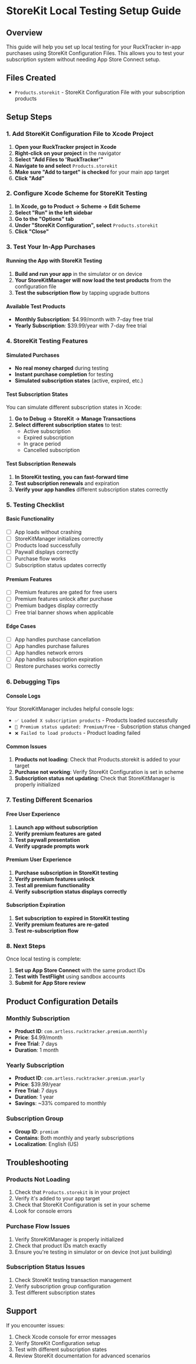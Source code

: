 # StoreKit Local Testing Setup Guide

## Overview
This guide will help you set up local testing for your RuckTracker in-app purchases using StoreKit Configuration Files. This allows you to test your subscription system without needing App Store Connect setup.

## Files Created
- `Products.storekit` - StoreKit Configuration File with your subscription products

## Setup Steps

### 1. Add StoreKit Configuration File to Xcode Project

1. **Open your RuckTracker project in Xcode**
2. **Right-click on your project** in the navigator
3. **Select "Add Files to 'RuckTracker'"**
4. **Navigate to and select** `Products.storekit`
5. **Make sure "Add to target" is checked** for your main app target
6. **Click "Add"**

### 2. Configure Xcode Scheme for StoreKit Testing

1. **In Xcode, go to Product → Scheme → Edit Scheme**
2. **Select "Run" in the left sidebar**
3. **Go to the "Options" tab**
4. **Under "StoreKit Configuration", select** `Products.storekit`
5. **Click "Close"**

### 3. Test Your In-App Purchases

#### Running the App with StoreKit Testing
1. **Build and run your app** in the simulator or on device
2. **Your StoreKitManager will now load the test products** from the configuration file
3. **Test the subscription flow** by tapping upgrade buttons

#### Available Test Products
- **Monthly Subscription**: $4.99/month with 7-day free trial
- **Yearly Subscription**: $39.99/year with 7-day free trial

### 4. StoreKit Testing Features

#### Simulated Purchases
- **No real money charged** during testing
- **Instant purchase completion** for testing
- **Simulated subscription states** (active, expired, etc.)

#### Test Subscription States
You can simulate different subscription states in Xcode:

1. **Go to Debug → StoreKit → Manage Transactions**
2. **Select different subscription states** to test:
   - Active subscription
   - Expired subscription
   - In grace period
   - Cancelled subscription

#### Test Subscription Renewals
1. **In StoreKit testing, you can fast-forward time**
2. **Test subscription renewals** and expiration
3. **Verify your app handles** different subscription states correctly

### 5. Testing Checklist

#### Basic Functionality
- [ ] App loads without crashing
- [ ] StoreKitManager initializes correctly
- [ ] Products load successfully
- [ ] Paywall displays correctly
- [ ] Purchase flow works
- [ ] Subscription status updates correctly

#### Premium Features
- [ ] Premium features are gated for free users
- [ ] Premium features unlock after purchase
- [ ] Premium badges display correctly
- [ ] Free trial banner shows when applicable

#### Edge Cases
- [ ] App handles purchase cancellation
- [ ] App handles purchase failures
- [ ] App handles network errors
- [ ] App handles subscription expiration
- [ ] Restore purchases works correctly

### 6. Debugging Tips

#### Console Logs
Your StoreKitManager includes helpful console logs:
- `✅ Loaded X subscription products` - Products loaded successfully
- `🔐 Premium status updated: Premium/Free` - Subscription status changed
- `❌ Failed to load products` - Product loading failed

#### Common Issues
1. **Products not loading**: Check that Products.storekit is added to your target
2. **Purchase not working**: Verify StoreKit Configuration is set in scheme
3. **Subscription status not updating**: Check that StoreKitManager is properly initialized

### 7. Testing Different Scenarios

#### Free User Experience
1. **Launch app without subscription**
2. **Verify premium features are gated**
3. **Test paywall presentation**
4. **Verify upgrade prompts work**

#### Premium User Experience
1. **Purchase subscription in StoreKit testing**
2. **Verify premium features unlock**
3. **Test all premium functionality**
4. **Verify subscription status displays correctly**

#### Subscription Expiration
1. **Set subscription to expired in StoreKit testing**
2. **Verify premium features are re-gated**
3. **Test re-subscription flow**

### 8. Next Steps

Once local testing is complete:
1. **Set up App Store Connect** with the same product IDs
2. **Test with TestFlight** using sandbox accounts
3. **Submit for App Store review**

## Product Configuration Details

### Monthly Subscription
- **Product ID**: `com.artless.rucktracker.premium.monthly`
- **Price**: $4.99/month
- **Free Trial**: 7 days
- **Duration**: 1 month

### Yearly Subscription
- **Product ID**: `com.artless.rucktracker.premium.yearly`
- **Price**: $39.99/year
- **Free Trial**: 7 days
- **Duration**: 1 year
- **Savings**: ~33% compared to monthly

### Subscription Group
- **Group ID**: `premium`
- **Contains**: Both monthly and yearly subscriptions
- **Localization**: English (US)

## Troubleshooting

### Products Not Loading
1. Check that `Products.storekit` is in your project
2. Verify it's added to your app target
3. Check that StoreKit Configuration is set in your scheme
4. Look for console errors

### Purchase Flow Issues
1. Verify StoreKitManager is properly initialized
2. Check that product IDs match exactly
3. Ensure you're testing in simulator or on device (not just building)

### Subscription Status Issues
1. Check StoreKit testing transaction management
2. Verify subscription group configuration
3. Test different subscription states

## Support

If you encounter issues:
1. Check Xcode console for error messages
2. Verify StoreKit Configuration setup
3. Test with different subscription states
4. Review StoreKit documentation for advanced scenarios
